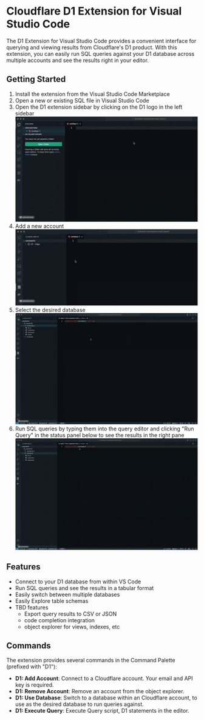 # Cloudflare D1 Extension for Visual Studio Code

The D1 Extension for Visual Studio Code provides a convenient interface for querying and viewing results from Cloudflare's D1 product. With this extension, you can easily run SQL queries against your D1 database across multiple accounts and see the results right in your editor.

## Getting Started

1. Install the extension from the Visual Studio Code Marketplace
2. Open a new or existing SQL file in Visual Studio Code
3. Open the D1 extension sidebar by clicking on the D1 logo in the left sidebar
![Open D1](assets/open-d1-ext.gif)
4. Add a new account
![Add Account](assets/add-new-account.gif)
5. Select the desired database
![Select Database](assets/select-d1-database.gif)
6. Run SQL queries by typing them into the query editor and clicking "Run Query" in the status panel below to see the results in the right pane
![Run Queries](assets/run-query-d1.gif)

## Features

- Connect to your D1 database from within VS Code
- Run SQL queries and see the results in a tabular format
- Easily switch between multiple databases
- Easily Explore table schemas 
- TBD features
  - Export query results to CSV or JSON
  - code completion integration
  - object explorer for views, indexes, etc

## Commands
The extension provides several commands in the Command Palette (prefixed with "D1"):
  * **D1: Add Account**: Connect to a Cloudflare account. Your email and API key is required.
  * **D1: Remove Account**: Remove an account from the object explorer.
  * **D1: Use Database**: Switch to a database within an Cloudflare account, to use as the desired database to run queries against.
  * **D1: Execute Query**: Execute Query script, D1 statements in the editor.
